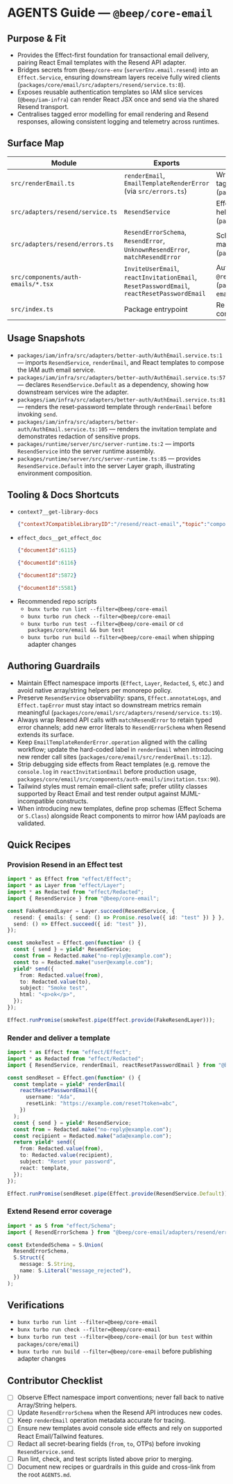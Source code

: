 # AGENTS Guide — `@beep/core-email`

## Purpose & Fit
- Provides the Effect-first foundation for transactional email delivery, pairing React Email templates with the Resend API adapter.
- Bridges secrets from `@beep/core-env` (`serverEnv.email.resend`) into an `Effect.Service`, ensuring downstream layers receive fully wired clients (`packages/core/email/src/adapters/resend/service.ts:8`).
- Exposes reusable authentication templates so IAM slice services (`@beep/iam-infra`) can render React JSX once and send via the shared Resend transport.
- Centralises tagged error modelling for email rendering and Resend responses, allowing consistent logging and telemetry across runtimes.

## Surface Map

| Module | Exports | Notes |
| --- | --- | --- |
| `src/renderEmail.ts` | `renderEmail`, `EmailTemplateRenderError` (via `src/errors.ts`) | Wraps `@react-email/render` inside `Effect.tryPromise`, tagging failures and logging (`packages/core/email/src/renderEmail.ts:6`). |
| `src/adapters/resend/service.ts` | `ResendService` | Effect service with generated accessors, span-aware `send` helper, and Resend client bootstrapping (`packages/core/email/src/adapters/resend/service.ts:7`). |
| `src/adapters/resend/errors.ts` | `ResendErrorSchema`, `ResendError`, `UnknownResendError`, `matchResendError` | Schema-backed refinement of Resend error payloads, mapping to tagged errors for downstream handling (`packages/core/email/src/adapters/resend/errors.ts:1`). |
| `src/components/auth-emails/*.tsx` | `InviteUserEmail`, `reactInvitationEmail`, `ResetPasswordEmail`, `reactResetPasswordEmail` | Authentication-centric templates implemented with `@react-email/components` and Tailwind styling primitives (`packages/core/email/src/components/auth-emails/invitation.tsx:1`). |
| `src/index.ts` | Package entrypoint | Re-exports adapters, components, and render helper for consumers (`packages/core/email/src/index.ts:1`). |

## Usage Snapshots
- `packages/iam/infra/src/adapters/better-auth/AuthEmail.service.ts:1` — imports `ResendService`, `renderEmail`, and React templates to compose the IAM auth email service.
- `packages/iam/infra/src/adapters/better-auth/AuthEmail.service.ts:57` — declares `ResendService.Default` as a dependency, showing how downstream services wire the adapter.
- `packages/iam/infra/src/adapters/better-auth/AuthEmail.service.ts:81` — renders the reset-password template through `renderEmail` before invoking `send`.
- `packages/iam/infra/src/adapters/better-auth/AuthEmail.service.ts:105` — renders the invitation template and demonstrates redaction of sensitive props.
- `packages/runtime/server/src/server-runtime.ts:2` — imports `ResendService` into the server runtime assembly.
- `packages/runtime/server/src/server-runtime.ts:85` — provides `ResendService.Default` into the server Layer graph, illustrating environment composition.

## Tooling & Docs Shortcuts
- `context7__get-library-docs`
  ```json
  {"context7CompatibleLibraryID":"/resend/react-email","topic":"components","tokens":1500}
  ```
- `effect_docs__get_effect_doc`
  ```json
  {"documentId":6115}
  ```
  ```json
  {"documentId":6116}
  ```
  ```json
  {"documentId":5872}
  ```
  ```json
  {"documentId":5581}
  ```
- Recommended repo scripts
  - `bunx turbo run lint --filter=@beep/core-email`
  - `bunx turbo run check --filter=@beep/core-email`
  - `bunx turbo run test --filter=@beep/core-email` or `cd packages/core/email && bun test`
  - `bunx turbo run build --filter=@beep/core-email` when shipping adapter changes

## Authoring Guardrails
- Maintain Effect namespace imports (`Effect`, `Layer`, `Redacted`, `S`, etc.) and avoid native array/string helpers per monorepo policy.
- Preserve `ResendService` observability: spans, `Effect.annotateLogs`, and `Effect.tapError` must stay intact so downstream metrics remain meaningful (`packages/core/email/src/adapters/resend/service.ts:19`).
- Always wrap Resend API calls with `matchResendError` to retain typed error channels; add new error literals to `ResendErrorSchema` when Resend extends its surface.
- Keep `EmailTemplateRenderError.operation` aligned with the calling workflow; update the hard-coded label in `renderEmail` when introducing new render call sites (`packages/core/email/src/renderEmail.ts:12`).
- Strip debugging side effects from React templates (e.g. remove the `console.log` in `reactInvitationEmail` before production usage, `packages/core/email/src/components/auth-emails/invitation.tsx:90`).
- Tailwind styles must remain email-client safe; prefer utility classes supported by React Email and test render output against MJML-incompatible constructs.
- When introducing new templates, define prop schemas (Effect Schema or `S.Class`) alongside React components to mirror how IAM payloads are validated.

## Quick Recipes

### Provision Resend in an Effect test
```ts
import * as Effect from "effect/Effect";
import * as Layer from "effect/Layer";
import * as Redacted from "effect/Redacted";
import { ResendService } from "@beep/core-email";

const FakeResendLayer = Layer.succeed(ResendService, {
  resend: { emails: { send: () => Promise.resolve({ id: "test" }) } },
  send: () => Effect.succeed({ id: "test" }),
});

const smokeTest = Effect.gen(function* () {
  const { send } = yield* ResendService;
  const from = Redacted.make("no-reply@example.com");
  const to = Redacted.make("user@example.com");
  yield* send({
    from: Redacted.value(from),
    to: Redacted.value(to),
    subject: "Smoke test",
    html: "<p>ok</p>",
  });
});

Effect.runPromise(smokeTest.pipe(Effect.provide(FakeResendLayer)));
```

### Render and deliver a template
```ts
import * as Effect from "effect/Effect";
import * as Redacted from "effect/Redacted";
import { ResendService, renderEmail, reactResetPasswordEmail } from "@beep/core-email";

const sendReset = Effect.gen(function* () {
  const template = yield* renderEmail(
    reactResetPasswordEmail({
      username: "Ada",
      resetLink: "https://example.com/reset?token=abc",
    })
  );
  const { send } = yield* ResendService;
  const from = Redacted.make("no-reply@example.com");
  const recipient = Redacted.make("ada@example.com");
  return yield* send({
    from: Redacted.value(from),
    to: Redacted.value(recipient),
    subject: "Reset your password",
    react: template,
  });
});

Effect.runPromise(sendReset.pipe(Effect.provide(ResendService.Default)));
```

### Extend Resend error coverage
```ts
import * as S from "effect/Schema";
import { ResendErrorSchema } from "@beep/core-email/adapters/resend/errors";

const ExtendedSchema = S.Union(
  ResendErrorSchema,
  S.Struct({
    message: S.String,
    name: S.Literal("message_rejected"),
  })
);
```

## Verifications
- `bunx turbo run lint --filter=@beep/core-email`
- `bunx turbo run check --filter=@beep/core-email`
- `bunx turbo run test --filter=@beep/core-email` (or `bun test` within `packages/core/email`)
- `bunx turbo run build --filter=@beep/core-email` before publishing adapter changes

## Contributor Checklist
- [ ] Observe Effect namespace import conventions; never fall back to native Array/String helpers.
- [ ] Update `ResendErrorSchema` when the Resend API introduces new codes.
- [ ] Keep `renderEmail` operation metadata accurate for tracing.
- [ ] Ensure new templates avoid console side effects and rely on supported React Email/Tailwind features.
- [ ] Redact all secret-bearing fields (`from`, `to`, OTPs) before invoking `ResendService.send`.
- [ ] Run lint, check, and test scripts listed above prior to merging.
- [ ] Document new recipes or guardrails in this guide and cross-link from the root `AGENTS.md`.
